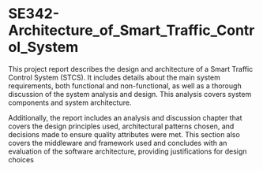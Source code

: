 # SE342-Architecture_of_Smart_Traffic_Control_System

This project report describes the design and architecture of a Smart Traffic Control System
(STCS). It includes details about the main system requirements, both functional and
non-functional, as well as a thorough discussion of the system analysis and design. This
analysis covers system components and system architecture.

Additionally, the report includes an analysis and discussion chapter that covers the design
principles used, architectural patterns chosen, and decisions made to ensure quality attributes
were met. This section also covers the middleware and framework used and concludes with
an evaluation of the software architecture, providing justifications for design choices
